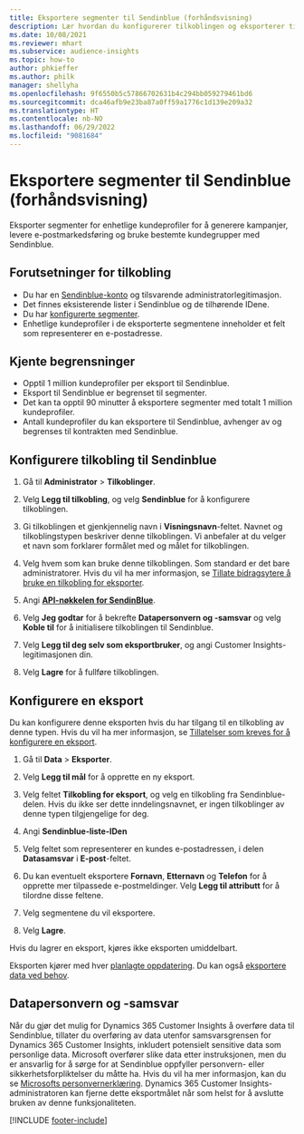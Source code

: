 ```yaml
---
title: Eksportere segmenter til Sendinblue (forhåndsvisning)
description: Lær hvordan du konfigurerer tilkoblingen og eksporterer til Sendinblue.
ms.date: 10/08/2021
ms.reviewer: mhart
ms.subservice: audience-insights
ms.topic: how-to
author: phkieffer
ms.author: philk
manager: shellyha
ms.openlocfilehash: 9f6550b5c57866702631b4c294bb059279461bd6
ms.sourcegitcommit: dca46afb9e23ba87a0ff59a1776c1d139e209a32
ms.translationtype: HT
ms.contentlocale: nb-NO
ms.lasthandoff: 06/29/2022
ms.locfileid: "9081684"
---
```

# <a name="export-segments-to-sendinblue-preview"></a>Eksportere segmenter til Sendinblue (forhåndsvisning)

Eksporter segmenter for enhetlige kundeprofiler for å generere kampanjer, levere e-postmarkedsføring og bruke bestemte kundegrupper med Sendinblue.

## <a name="prerequisites-for-connection"></a>Forutsetninger for tilkobling

-   Du har en [Sendinblue-konto](https://www.sendinblue.com/) og tilsvarende administratorlegitimasjon.
-   Det finnes eksisterende lister i Sendinblue og de tilhørende IDene.
-   Du har [konfigurerte segmenter](segments.md).
-   Enhetlige kundeprofiler i de eksporterte segmentene inneholder et felt som representerer en e-postadresse.

## <a name="known-limitations"></a>Kjente begrensninger

- Opptil 1 million kundeprofiler per eksport til Sendinblue.
- Eksport til Sendinblue er begrenset til segmenter.
- Det kan ta opptil 90 minutter å eksportere segmenter med totalt 1 million kundeprofiler. 
- Antall kundeprofiler du kan eksportere til Sendinblue, avhenger av og begrenses til kontrakten med Sendinblue.

## <a name="set-up-connection-to-sendinblue"></a>Konfigurere tilkobling til Sendinblue

1. Gå til **Administrator** > **Tilkoblinger**.

1. Velg **Legg til tilkobling**, og velg **Sendinblue** for å konfigurere tilkoblingen.

1. Gi tilkoblingen et gjenkjennelig navn i **Visningsnavn**-feltet. Navnet og tilkoblingstypen beskriver denne tilkoblingen. Vi anbefaler at du velger et navn som forklarer formålet med og målet for tilkoblingen.

1. Velg hvem som kan bruke denne tilkoblingen. Som standard er det bare administratorer. Hvis du vil ha mer informasjon, se [Tillate bidragsytere å bruke en tilkobling for eksporter](connections.md#allow-contributors-to-use-a-connection-for-exports).

1. Angi **[API-nøkkelen for SendinBlue](https://developers.sendinblue.com/docs/getting-started#:~:text=Get%20your%20API%20key&text=You%20can%20create%20one%20from,your%20settings%20This%20API%20key)**.

1. Velg **Jeg godtar** for å bekrefte **Datapersonvern og -samsvar** og velg **Koble til** for å initialisere tilkoblingen til Sendinblue.

1. Velg **Legg til deg selv som eksportbruker**, og angi Customer Insights-legitimasjonen din.

1. Velg **Lagre** for å fullføre tilkoblingen.

## <a name="configure-an-export"></a>Konfigurere en eksport

Du kan konfigurere denne eksporten hvis du har tilgang til en tilkobling av denne typen. Hvis du vil ha mer informasjon, se [Tillatelser som kreves for å konfigurere en eksport](export-destinations.md#set-up-a-new-export).

1. Gå til **Data** > **Eksporter**.

1. Velg **Legg til mål** for å opprette en ny eksport.

1. Velg feltet **Tilkobling for eksport**, og velg en tilkobling fra Sendinblue-delen. Hvis du ikke ser dette inndelingsnavnet, er ingen tilkoblinger av denne typen tilgjengelige for deg.

1. Angi **Sendinblue-liste-IDen** 

1. Velg feltet som representerer en kundes e-postadressen, i delen **Datasamsvar** i **E-post**-feltet. 

1. Du kan eventuelt eksportere **Fornavn**, **Etternavn** og **Telefon** for å opprette mer tilpassede e-postmeldinger. Velg **Legg til attributt** for å tilordne disse feltene.

1. Velg segmentene du vil eksportere. 

1. Velg **Lagre**.

Hvis du lagrer en eksport, kjøres ikke eksporten umiddelbart.

Eksporten kjører med hver [planlagte oppdatering](system.md#schedule-tab). Du kan også [eksportere data ved behov](export-destinations.md#run-exports-on-demand). 


## <a name="data-privacy-and-compliance"></a>Datapersonvern og -samsvar

Når du gjør det mulig for Dynamics 365 Customer Insights å overføre data til Sendinblue, tillater du overføring av data utenfor samsvarsgrensen for Dynamics 365 Customer Insights, inkludert potensielt sensitive data som personlige data. Microsoft overfører slike data etter instruksjonen, men du er ansvarlig for å sørge for at Sendinblue oppfyller personvern- eller sikkerhetsforpliktelser du måtte ha. Hvis du vil ha mer informasjon, kan du se [Microsofts personvernerklæring](https://go.microsoft.com/fwlink/?linkid=396732).
Dynamics 365 Customer Insights-administratoren kan fjerne dette eksportmålet når som helst for å avslutte bruken av denne funksjonaliteten.


[!INCLUDE [footer-include](includes/footer-banner.md)]
